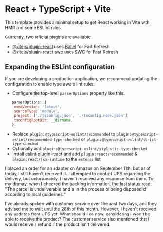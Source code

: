 # React + TypeScript + Vite

This template provides a minimal setup to get React working in Vite with HMR and some ESLint rules.

Currently, two official plugins are available:

- [@vitejs/plugin-react](https://github.com/vitejs/vite-plugin-react/blob/main/packages/plugin-react/README.md) uses [Babel](https://babeljs.io/) for Fast Refresh
- [@vitejs/plugin-react-swc](https://github.com/vitejs/vite-plugin-react-swc) uses [SWC](https://swc.rs/) for Fast Refresh

## Expanding the ESLint configuration

If you are developing a production application, we recommend updating the configuration to enable type aware lint rules:

- Configure the top-level `parserOptions` property like this:

```js
   parserOptions: {
    ecmaVersion: 'latest',
    sourceType: 'module',
    project: ['./tsconfig.json', './tsconfig.node.json'],
    tsconfigRootDir: __dirname,
   },
```

- Replace `plugin:@typescript-eslint/recommended` to `plugin:@typescript-eslint/recommended-type-checked` or `plugin:@typescript-eslint/strict-type-checked`
- Optionally add `plugin:@typescript-eslint/stylistic-type-checked`
- Install [eslint-plugin-react](https://github.com/jsx-eslint/eslint-plugin-react) and add `plugin:react/recommended` & `plugin:react/jsx-runtime` to the `extends` list





I placed an order for an adapter on Amazon on September 11th, but as of today, I still haven't received it. I attempted to contact UPS regarding the delivery, but unfortunately, I haven't received any response from them. To my dismay, when I checked the tracking information, the last status read, "The parcel is undeliverable and is in the process of being disposed of according to local guidelines."


I've already spoken with customer service over the past two days, and they advised me to wait until the 28th of this month. However, I haven't received any updates from UPS yet. What should I do now, considering I won't be able to receive the product? The customer service also mentioned that I would receive a refund if the product isn't delivered.